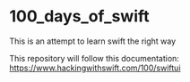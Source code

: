# 100_days_of_swift
This is an attempt to learn swift the right way 

This repository will follow this documentation:
https://www.hackingwithswift.com/100/swiftui
